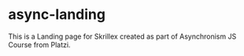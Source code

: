 # async-landing
This is a Landing page for Skrillex created as part of Asynchronism JS Course from Platzi.
